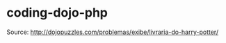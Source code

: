 coding-dojo-php
===============

Source:
http://dojopuzzles.com/problemas/exibe/livraria-do-harry-potter/
